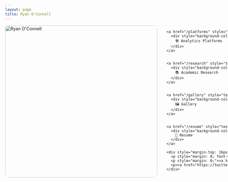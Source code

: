 ```yaml
---
layout: page
title: Ryan O'Connell
---
```


<div style="display: flex; align-items: flex-start; gap: 30px; flex-wrap: nowrap;">

  <!-- Headshot -->
  <div style="flex: 0 0 auto;">
    <img src="/assets/images/headshot_photoshopped.png" alt="Ryan O'Connell" style="width: 500px; height: auto; border-radius: 12px;" />
  </div>

  <!-- Button Column -->
  <div style="flex: 0 0 auto; display: flex; flex-direction: column; gap: 12px; justify-content: flex-start;">


    <a href="/platforms" style="text-decoration: none;">
      <div style="background-color: #1F4E79; color: white; padding: 20px 24px; border-radius: 8px; font-weight: bold; text-align: center; width: 220px; font-size: 24px;">
        🛠️ Analytics Platforms
      </div>
    </a>
    

    <a href="/research" style="text-decoration: none;">
      <div style="background-color: #1F4E79; color: white; padding: 20px 24px; border-radius: 8px; font-weight: bold; text-align: center; width: 220px;">
        📚 Academic Research
      </div>
    </a>
    

    <a href="/gallery" style="text-decoration: none;">
      <div style="background-color: #1F4E79; color: white; padding: 20px 24px; border-radius: 8px; font-weight: bold; text-align: center; width: 220px;">
        🖼️ Gallery
      </div>
    </a>


    <a href="/resume" style="text-decoration: none;">
      <div style="background-color: #1F4E79; color: white; padding: 20px 24px; border-radius: 8px; font-weight: bold; text-align: center; width: 220px;">
        📃 Resume
      </div>
    </a>

    <div style="margin-top: 16px; font-size: 16px; line-height: 1.4;">
      <p style="margin: 0; font-weight: bold;">Connect With Me:</p>
      <p style="margin: 0;"><a href="https://www.linkedin.com/in/ryan-m-oconnell/" target="_blank">LinkedIn</a></p>
      <p><a href="https://twitter.com/ryanmoconnell_" target="_blank">X (Twitter)</a></p>
    </div>

  </div>

</div>
